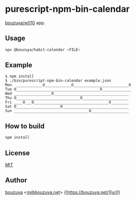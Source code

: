# purescript-npm-bin-calendar

[bouzuya/w010][] app.

[bouzuya/w010]: https://github.com/bouzuya/w010

## Usage

```bash
npx @bouzuya/habit-calendar <FILE>
```

## Example

```
$ npm install
$ ./bin/purescript-npm-bin-calendar example.json
Mon  ____________O____________O_________________________O
Tue O______________________________________O_____________
Wed _________________O__________________________________
Thu O_____________________________O_____________________
Fri ____O___O__________________________________O________
Sat O____________________O______________________________
Sun __________________________________O_________________
```

## How to build

```bash
npm install
```

## License

[MIT](LICENSE)

## Author

[bouzuya][user] &lt;[m@bouzuya.net][email]&gt; ([https://bouzuya.net/][url])

[user]: https://github.com/bouzuya
[email]: mailto:m@bouzuya.net
[url]: https://bouzuya.net/
